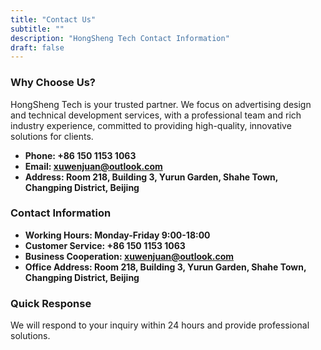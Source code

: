 ```yaml
---
title: "Contact Us"
subtitle: ""
description: "HongSheng Tech Contact Information"
draft: false
---
```


### Why Choose Us?
HongSheng Tech is your trusted partner. We focus on advertising design and technical development services, with a professional team and rich industry experience, committed to providing high-quality, innovative solutions for clients.

* **Phone: +86 150 1153 1063** 
* **Email: xuwenjuan@outlook.com**
* **Address: Room 218, Building 3, Yurun Garden, Shahe Town, Changping District, Beijing**

### Contact Information
* **Working Hours: Monday-Friday 9:00-18:00**
* **Customer Service: +86 150 1153 1063**
* **Business Cooperation: xuwenjuan@outlook.com**
* **Office Address: Room 218, Building 3, Yurun Garden, Shahe Town, Changping District, Beijing**

### Quick Response
We will respond to your inquiry within 24 hours and provide professional solutions.